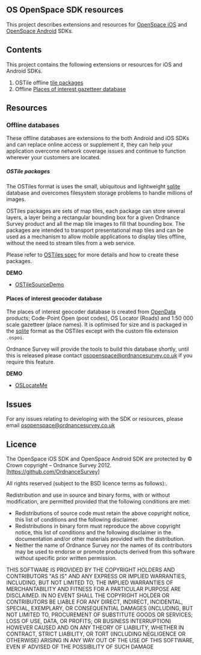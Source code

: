 OS OpenSpace SDK resources
-------

This project describes extensions and resources for [OpenSpace iOS](https://github.com/OrdnanceSurvey/openspace-ios-sdk) and [OpenSpace Android](https://github.com/OrdnanceSurvey/openspace-android-sdk) SDKs.

Contents
-------

This project contains the following extensions or resources for iOS and Android SDKs.

1. OSTile offline [tile packages](#ostile-packages)
2. Offline [Places of interest gazetteer database](#places-of-interest-geocoder-database)



Resources
-------


### Offline databases

These offline databases are extensions to the both Android and iOS SDKs and can replace online access or supplement it, they can help your application overcome network coverage issues and continue to function wherever your customers are located. 

##### OSTile packages

The OSTiles format is uses the small, ubiquitous and lightweight [sqlite](http://www.sqlite.org/) database and overcomes filesystem storage problems to handle millions of images. 

OSTiles packages are sets of map tiles, each package can store several layers, a layer being a rectangular bounding box for a given Ordnance Survey product and all the map tile images to fill that bounding box. The packages are intended to transport presentational map tiles and can be used as a mechanism to allow mobile applications to display tiles offline, without the need to stream tiles from a web service.

Please refer to [OSTiles spec](ostiles_spec.md) for more details and how to create these packages.

**DEMO**

* [OSTileSourceDemo](https://github.com/OrdnanceSurvey/ios-sdk-demo-tilesources)


#### Places of interest geocoder database

The places of interest geocoder database is created from [OpenData](https://www.ordnancesurveyite.co.uk/oswebsite/products/os-opendata.html) products; Code-Point Open (post codes), OS Locator (Roads) and 1:50 000 scale gazetteer (place names). It is optimised for size and is packaged in the [sqlite](http://www.sqlite.org/) format as the OSTiles except with the custom file extension `.ospoi`.

Ordnance Survey will provide the tools to build this database shortly, until this is released please contact osopenspace@ordnancesurvey.co.uk if you require this feature.

**DEMO**

* [OSLocateMe](https://github.com/OrdnanceSurvey/ios-sdk-demo-locate-me/)


Issues
--------

For any issues relating to developing with the SDK or resources, please email osopenspace@ordnancesurvey.co.uk



Licence
-------

The OpenSpace iOS SDK and OpenSpace Android SDK are protected by © Crown copyright – Ordnance Survey 2012.[https://github.com/OrdnanceSurvey]

All rights reserved (subject to the BSD licence terms as follows):.

Redistribution and use in source and binary forms, with or without modification, are permitted provided that the following conditions are met:

- Redistributions of source code must retain the above copyright notice, this list of conditions and the following disclaimer.
- Redistributions in binary form must reproduce the above copyright notice, this list of conditions and the following disclaimer in the documentation and/or other materials provided with the distribution.
- Neither the name of Ordnance Survey nor the names of its contributors may be used to endorse or promote products derived from this software without specific prior written permission.

THIS SOFTWARE IS PROVIDED BY THE COPYRIGHT HOLDERS AND CONTRIBUTORS "AS IS" AND ANY EXPRESS OR IMPLIED WARRANTIES, INCLUDING, BUT NOT LIMITED TO, THE IMPLIED WARRANTIES OF MERCHANTABILITY AND FITNESS FOR A PARTICULAR PURPOSE ARE DISCLAIMED. IN NO EVENT SHALL THE COPYRIGHT HOLDER OR CONTRIBUTORS BE LIABLE FOR ANY DIRECT, INDIRECT, INCIDENTAL, SPECIAL, EXEMPLARY, OR CONSEQUENTIAL DAMAGES (INCLUDING, BUT NOT LIMITED TO, PROCUREMENT OF SUBSTITUTE GOODS OR SERVICES; LOSS OF USE, DATA, OR PROFITS; OR BUSINESS INTERRUPTION) HOWEVER CAUSED AND ON ANY THEORY OF LIABILITY, WHETHER IN CONTRACT, STRICT LIABILITY, OR TORT (INCLUDING NEGLIGENCE OR OTHERWISE) ARISING IN ANY WAY OUT OF THE USE OF THIS SOFTWARE, EVEN IF ADVISED OF THE POSSIBILITY OF SUCH DAMAGE

